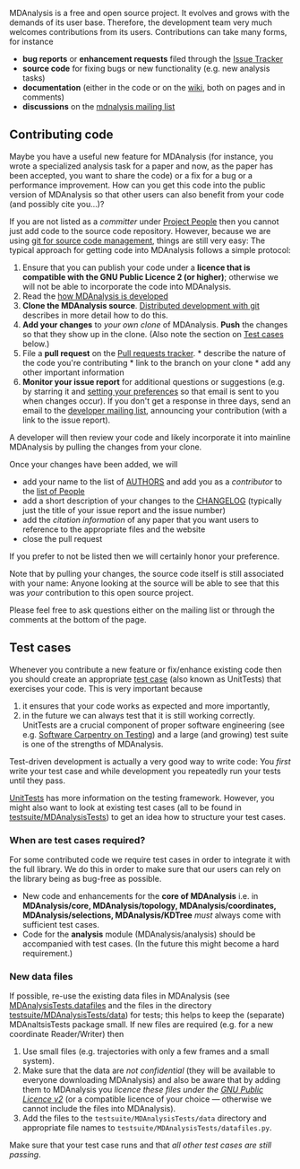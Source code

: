 MDAnalysis is a free and open source project. It evolves and grows with the demands of its user base. Therefore, the development team very much welcomes contributions from its users. Contributions can take many forms, for instance
  * **bug reports** or **enhancement requests** filed through the [Issue Tracker](http://issues.mdanalysis.org)
  * **source code** for fixing bugs or new functionality (e.g. new analysis tasks)
  * **documentation** (either in the code or on the [wiki](http://wiki.mdanalysis.org), both on pages and in comments)
  * **discussions** on the [mdnalysis mailing list](http://help.mdanalysis.org)


## Contributing code ##

Maybe you have a useful new feature for MDAnalysis (for instance, you wrote a specialized analysis task for a paper and now, as the paper has been accepted, you want to share the code) or a fix for a bug or a performance improvement. How can you get this code into the public version of MDAnalysis so that other users can also benefit from your code (and possibly cite you...)?

If you are not listed as a _committer_ under [Project People](https://github.com/orgs/MDAnalysis/people) then you cannot just add code to the source code repository. However, because we are using [git for source code management](Source), things are still very easy: The typical approach for getting code into MDAnalysis follows a simple protocol:

  1. Ensure that you can publish your code under a **licence that is compatible with the GNU Public Licence 2 (or higher)**; otherwise we will not be able to incorporate the code into MDAnalysis.
  1. Read the [how MDAnalysis is developed](DevelopmentWorkflow)
  1. **Clone the MDAnalysis source**. [Distributed development with git](DistributedDevelopment) describes in more detail how to do this.
  1. **Add your changes** to _your own clone_ of MDAnalysis. **Push** the changes so that they show up in the clone. (Also note the section on [Test cases](#TestCases) below.)
  1. File a **pull request** on the [Pull requests tracker](https://github.com/MDAnalysis/mdanalysis/pulls).
    * describe the nature of the code you're contributing
    * link to the branch on your clone
    * add any other important information
  1. **Monitor your issue report** for additional questions or suggestions (e.g. by starring it and [setting your preferences](https://github.com/settings/profile) so that email is sent to you when changes occur). If you don't get a response in three days, send an email to the [developer mailing list](https://groups.google.com/forum/#!forum/mdnalysis-devel), announcing your contribution (with a link to the issue report).

A developer will then review your code and likely incorporate it into mainline MDAnalysis by pulling the changes from your clone.

Once your changes have been added, we will
  * add your name to the list of [AUTHORS](https://github.com/MDAnalysis/mdanalysis/blob/develop/package/AUTHORS) and add you as a _contributor_ to the [list of People](https://github.com/MDAnalysis/mdanalysis/graphs/contributors)
  * add a short description of your changes to the [CHANGELOG](https://github.com/MDAnalysis/mdanalysis/blob/develop/package/CHANGELOG) (typically just the title of your issue report and the issue number)
  * add the _citation information_ of any paper that you want users to reference to the appropriate files and the website
  * close the pull request

If you prefer to not be listed then we will certainly honor your preference.

Note that by pulling your changes, the source code itself is still associated with your name: Anyone looking at the source will be able to see that this was _your_ contribution to this open source project.

Please feel free to ask questions either on the mailing list or through the comments at the bottom of the page.

## Test cases ##
Whenever you contribute a new feature or fix/enhance existing code then you should create an appropriate [test case](UnitTests) (also known as UnitTests) that exercises your code. This is very important because
  1. it ensures that your code works as expected and more importantly,
  1. in the future we can always test that it is still working correctly.
UnitTests are a crucial component of proper software engineering (see e.g. [Software Carpentry on Testing](http://software-carpentry.org/4_0/test)) and a large (and growing) test suite is one of the strengths of MDAnalysis.

Test-driven development is actually a very good way to write code: You _first_ write your test case and while development you repeatedly run your tests until they pass.

[UnitTests](https://github.com/MDAnalysis/mdanalysis/wiki/UnitTests) has more information on the testing framework. However, you might also want to look at existing test cases (all to be found in [testsuite/MDAnalysisTests](https://github.com/MDAnalysis/mdanalysis/tree/develop/testsuite/MDAnalysisTests)) to get an idea how to structure your test cases.

### When are test cases required? ###
For some contributed code we require test cases in order to integrate it with the full library. We do this in order to make sure that our users can rely on the library being as bug-free as possible.

  * New code and enhancements for the **core of MDAnalysis** i.e. in **MDAnalysis/core, MDAnalysis/topology, MDAnalysis/coordinates, MDAnalysis/selections, MDAnalysis/KDTree** _must_ always come with sufficient test cases.
  * Code for the **analysis** module (MDAnalysis/analysis) should be accompanied with test cases. (In the future this might become a hard requirement.)

### New data files ###
If possible, re-use the existing data files in MDAnalysis (see [MDAnalysisTests.datafiles](https://github.com/MDAnalysis/mdanalysis/blob/develop/testsuite/MDAnalysisTests/datafiles.py) and the files in the directory [testsuite/MDAnalysisTests/data](https://github.com/MDAnalysis/mdanalysis/tree/develop/testsuite/MDAnalysisTests/data)) for tests; this helps to keep the (separate) MDAnaltsisTests package small. If new files are required (e.g. for a new coordinate Reader/Writer) then
  1. Use small files (e.g. trajectories with only a few frames and a small system).
  1. Make sure that the data are _not confidential_ (they will be available to everyone downloading MDAnalysis) and also be aware that by adding them to MDAnalysis you _licence these files under the [GNU Public Licence v2](http://www.gnu.org/licenses/gpl-2.0.html)_ (or a compatible licence of your choice — otherwise we cannot include the files into MDAnalysis).
  1. Add the files to the `testsuite/MDAnalysisTests/data` directory and appropriate file names to `testsuite/MDAnalysisTests/datafiles.py`.

Make sure that your test case runs and that _all other test cases are still passing_.
